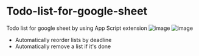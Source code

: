 # Todo-list-for-google-sheet

Todo list for google sheet by using App Script extension
![image](https://github.com/user-attachments/assets/85586dd0-bf4e-4843-98d4-d95529e8ab47)
![image](https://github.com/user-attachments/assets/a8928f7d-dc55-441f-ba6d-8ca35e681437)

- Automatically reorder lists by deadline
- Automatically remove a list if it's done
